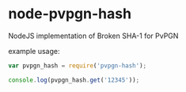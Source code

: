 # node-pvpgn-hash
NodeJS implementation of Broken SHA-1 for PvPGN

example usage:

```js
var pvpgn_hash = require('pvpgn-hash');

console.log(pvpgn_hash.get('12345'));

```
